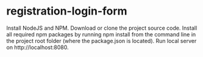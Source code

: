 # registration-login-form

Install NodeJS and NPM. 
Download or clone the project source code. 
Install all required npm packages by running npm install from the command line in the project root folder (where the package.json is located).
Run local server on http://localhost:8080. 
